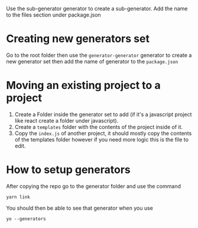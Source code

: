 Use the sub-generator generator to create a sub-generator. Add the name to the files section under package.json

# Creating new generators set
Go to the root folder then use the `generator-generator` generator to create a new generator set then add the name of generator to the `package.json`

# Moving an existing project to a project
1. Create a Folder inside the generator set to add (if it's a javascript project like react create a folder under javascript). 
1. Create a `templates` folder with the contents of the project inside of it.
1. Copy the `index.js` of another project, it should mostly copy the contents of the templates folder however if you need more logic this is the file to edit.

# How to setup generators
After copying the repo go to the generator folder and use the command 
```
yarn link
```

You should then be able to see that generator when you use 
```
yo --generators
```